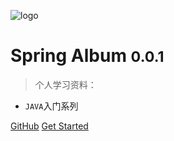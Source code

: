 ![logo](https://public-1256189093.cos.ap-guangzhou.myqcloud.com/static/leaf.svg)

# Spring Album <small>0.0.1</small>

> 个人学习资料：

- `JAVA`入门系列 

[GitHub](https://github.com/mental9uy/blog)
[Get Started](#Spring)